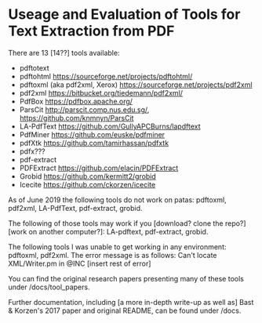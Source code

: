# Useage and Evaluation of Tools for Text Extraction from PDF #


There are 13 [14??] tools available:

+ pdftotext
+ pdftohtml
    https://sourceforge.net/projects/pdftohtml/
+ pdftoxml (aka pdf2xml, Xerox)
    https://sourceforge.net/projects/pdf2xml
+ pdf2xml
    https://bitbucket.org/tiedemann/pdf2xml/
+ PdfBox
    https://pdfbox.apache.org/
+ ParsCit
    http://parscit.comp.nus.edu.sg/, https://github.com/knmnyn/ParsCit
+ LA-PdfText
    https://github.com/GullyAPCBurns/lapdftext
+ PdfMiner
    https://github.com/euske/pdfminer
+ pdfXtk
    https://github.com/tamirhassan/pdfxtk
+ pdfx???
+ pdf-extract
+ PDFExtract
    https://github.com/elacin/PDFExtract
+ Grobid
    https://github.com/kermitt2/grobid
+ Icecite
    https://github.com/ckorzen/icecite

As of June 2019 the following tools do not work on patas: pdftoxml, pdf2xml, LA-PdfText, pdf-extract, grobid.

The following of those tools may work if you [download? clone the repo?] [work on another computer?]: LA-pdftext, pdf-extract, grobid.

The following tools I was unable to get working in any environment: pdftoxml, pdf2xml.  The error message is as follows: Can't locate XML/Writer.pm in @INC [insert rest of error]

You can find the original research papers presenting many of these tools under /docs/tool_papers.


Further documentation, including [a more in-depth write-up as well as] Bast & Korzen's 2017 paper and original README, can be found under /docs.

